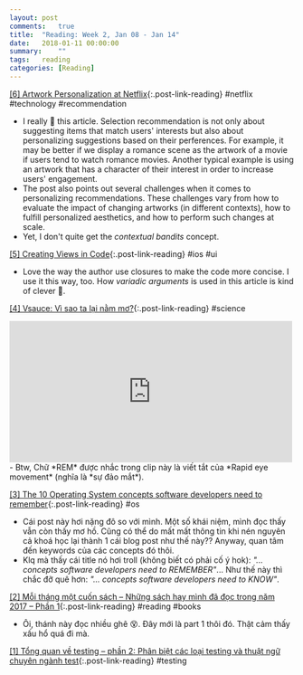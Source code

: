 ```yaml
---
layout: post
comments:	true
title:  "Reading: Week 2, Jan 08 - Jan 14"
date:   2018-01-11 00:00:00
summary:    ""
tags:   reading
categories:	[Reading]
---
```


[[6] Artwork Personalization at Netflix](https://medium.com/netflix-techblog/artwork-personalization-c589f074ad76){:.post-link-reading} <content-meta>#netflix #technology #recommendation</content-meta>
- I really 💛 this article. Selection recommendation is not only about suggesting items that match users' interests but also about personalizing suggestions based on their perferences. For example, it may be better if we display a romance scene as the artwork of a movie if users tend to watch romance movies. Another typical example is using an artwork that has a character of their interest in order to increase users' engagement.
- The post also points out several challenges when it comes to personalizing recommendations. These challenges vary from how to evaluate the impact of changing artworks (in different contexts), how to fulfill personalized aesthetics, and how to perform such changes at scale.
- Yet, I don't quite get the *contextual bandits* concept.

[[5] Creating Views in Code](http://kean.github.io/post/creating_views){:.post-link-reading} <content-meta>#ios #ui</content-meta>
- Love the way the author use closures to make the code more concise. I use it this way, too. How *variadic arguments* is used in this article is kind of clever 👏.

[[4] Vsauce: Vì sao ta lại nằm mơ?](https://sosub.org/vi-sao-ta-nam-mo-vsauce){:.post-link-reading} <content-meta>#science</content-meta>
<iframe width="500" height="250" src="https://sosub.org/embed/vi-sao-ta-nam-mo-vsauce/" frameborder="0" allowfullscreen="1"></iframe>
- Btw, Chữ *REM* được nhắc trong clip này là viết tắt của *Rapid eye movement* (nghĩa là *sự đảo mắt*).

[[3] The 10 Operating System concepts software developers need to remember](https://jameskle.com/writes/operating-systems){:.post-link-reading} <content-meta>#os</content-meta>
- Cái post này hơi nặng đô so với mình. Một số khái niệm, mình đọc thấy vẫn còn thấy mơ hồ. Cũng có thể do mất mất thông tin khi nén nguyên cả khoá học lại thành 1 cái blog post như thế này?? Anyway, quan tâm đến keywords của các concepts đó thôi.
- Klq mà thấy cái title nó hơi troll (không biết có phải cố ý hok): *"... concepts software developers need to REMEMBER"*... Như thế này thì chắc đỡ quê hơn: *"... concepts software developers need to KNOW"*.

[[2] Mỗi tháng một cuốn sách – Những sách hay mình đã đọc trong năm 2017 – Phần 1](https://wordpress.com/read/feeds/46755908/posts/1729644911){:.post-link-reading} <content-meta>#reading #books</content-meta>
- Ôi, thánh này đọc nhiều ghê 😵. Đây mới là part 1 thôi đó. Thật cảm thấy xấu hổ quá đi mà.

[[1] Tổng quan về testing – phần 2: Phân biệt các loại testing và thuật ngữ chuyên ngành test](https://toidicodedao.com/2018/01/09/tong-quan-ve-testing-phan-2-phan-biet-cac-loai-testing-va-thuat-ngu-chuyen-nganh-test){:.post-link-reading} <content-meta>#testing</content-meta>



